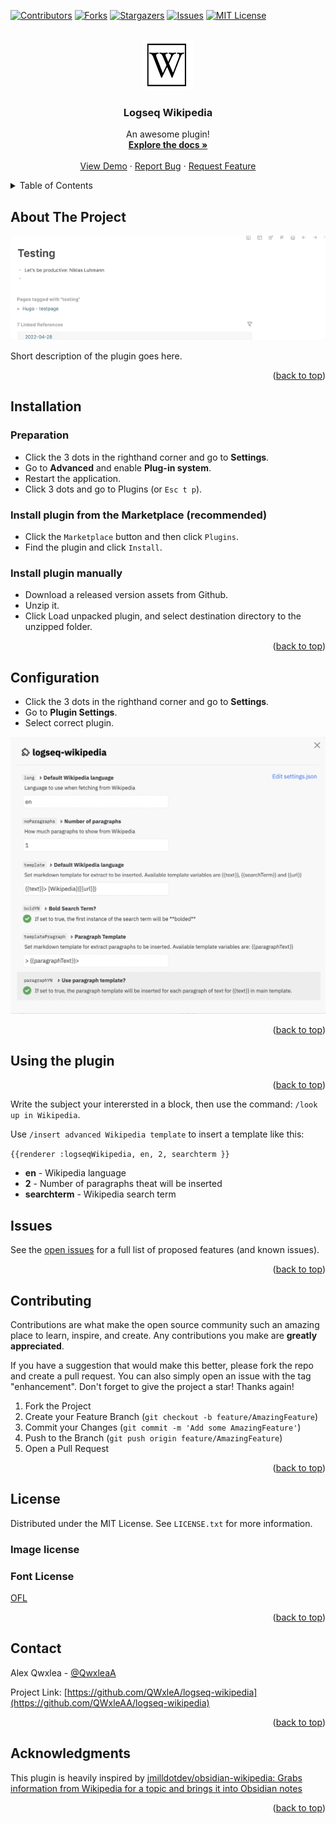 <div id="top"></div>
<!--
*** Thanks for checking out the logseq-wikipedia. If you have a suggestion
*** that would make this better, please fork the repo and create a pull request
*** or simply open an issue with the tag "enhancement".
*** Don't forget to give the project a star!
*** Thanks again! Now go create something AMAZING! :D
-->



<!-- PROJECT SHIELDS -->
<!--
*** I'm using markdown "reference style" links for readability.
*** Reference links are enclosed in brackets [ ] instead of parentheses ( ).
*** See the bottom of this document for the declaration of the reference variables
*** for contributors-url, forks-url, etc. This is an optional, concise syntax you may use.
*** https://www.markdownguide.org/basic-syntax/#reference-style-links
-->
[![Contributors][contributors-shield]][contributors-url]
[![Forks][forks-shield]][forks-url]
[![Stargazers][stars-shield]][stars-url]
[![Issues][issues-shield]][issues-url]
[![MIT License][license-shield]][license-url]


<!-- PROJECT LOGO -->
<br />
<div align="center">
  <a href="https://github.com/QWxleA/logseq-wikipedia">
    <img src="images/icon.png" alt="Logo" width="80" height="80">
  </a>

  <h3 align="center">Logseq Wikipedia</h3>

  <p align="center">
    An awesome plugin!
    <br />
    <a href="https://github.com/QWxleA/logseq-wikipedia"><strong>Explore the docs »</strong></a>
    <br />
    <br />
    <a href="https://github.com/QWxleA/logseq-wikipedia">View Demo</a>
    ·
    <a href="https://github.com/QWxleA/logseq-wikipedia/issues">Report Bug</a>
    ·
    <a href="https://github.com/QWxleA/logseq-wikipedia/issues">Request Feature</a>
  </p>
</div>


<!-- TABLE OF CONTENTS -->
<details>
  <summary>Table of Contents</summary>
  <ol>
    <li><a href="#about-the-project">About The Project</a></li>
    <li><a href="#installation">Installation</a></li>
    <li><a href="#configuration">Configuration</a></li>
    <li><a href="#using-the-plugin">Using the plugin</a></li>
    <li><a href="#issues">Issues</a></li>
    <li><a href="#contributing">Contributing</a></li>
    <li><a href="#license">License</a></li>
    <li><a href="#contact">Contact</a></li>
    <li><a href="#acknowledgments">Acknowledgments</a></li>
  </ol>
</details>


<!-- ABOUT THE PROJECT -->
## About The Project

[![Product Name Screen Shot][product-screenshot]](https://github.com/QWxleA/logseq-wikipedia/)

Short description of the plugin goes here.

<p align="right">(<a href="#top">back to top</a>)</p>


<!-- GETTING STARTED -->
## Installation

### Preparation

- Click the 3 dots in the righthand corner and go to **Settings**.
- Go to **Advanced** and enable **Plug-in system**.
- Restart the application.
- Click 3 dots and go to Plugins (or `Esc t p`).

### Install plugin from the Marketplace (recommended) 

- Click the `Marketplace` button and then click `Plugins`.
- Find the plugin and click `Install`.

### Install plugin manually

- Download a released version assets from Github.
- Unzip it.
- Click Load unpacked plugin, and select destination directory to the unzipped folder.



<p align="right">(<a href="#top">back to top</a>)</p>



<!-- Configuration -->
## Configuration

- Click the 3 dots in the righthand corner and go to **Settings**.
- Go to **Plugin Settings**.
- Select correct plugin.

[![Configuration screen][configuration-screenshot]](##configuration)

<p align="right">(<a href="#top">back to top</a>)</p>


<!-- describe how to use the plugin -->
## Using the plugin

<p align="right">(<a href="#top">back to top</a>)</p>

Write the subject your interersted in a block, then use the command: `/look up in Wikipedia`.

Use `/insert advanced Wikipedia template` to insert a template like this:

`{{renderer :logseqWikipedia, en, 2, searchterm }}`

- **en** - Wikipedia language
- **2** - Number of paragraphs theat will be inserted
- **searchterm** - Wikipedia search term

<!-- Issues -->
## Issues

See the [open issues](https://github.com/QWxleA/logseq-wikipedia/issues) for a full list of proposed features (and known issues).

<p align="right">(<a href="#top">back to top</a>)</p>



<!-- CONTRIBUTING -->
## Contributing

Contributions are what make the open source community such an amazing place to learn, inspire, and create. Any contributions you make are **greatly appreciated**.

If you have a suggestion that would make this better, please fork the repo and create a pull request. You can also simply open an issue with the tag "enhancement".
Don't forget to give the project a star! Thanks again!

1. Fork the Project
2. Create your Feature Branch (`git checkout -b feature/AmazingFeature`)
3. Commit your Changes (`git commit -m 'Add some AmazingFeature'`)
4. Push to the Branch (`git push origin feature/AmazingFeature`)
5. Open a Pull Request

<p align="right">(<a href="#top">back to top</a>)</p>



<!-- LICENSE -->
## License

Distributed under the MIT License. See `LICENSE.txt` for more information.

### Image license

### Font License

[OFL](./OFL.txt)

<p align="right">(<a href="#top">back to top</a>)</p>



<!-- CONTACT -->
## Contact

Alex Qwxlea - [@QwxleaA](https://twitter.com/QwxleaA) 

Project Link: [https://github.com/QWxleA/logseq-wikipedia](https://github.com/QWxleAA/logseq-wikipedia)

<p align="right">(<a href="#top">back to top</a>)</p>

<!-- Acknowledgments -->
## Acknowledgments

This plugin is heavily inspired by [jmilldotdev/obsidian-wikipedia: Grabs information from Wikipedia for a topic and brings it into Obsidian notes](https://github.com/jmilldotdev/obsidian-wikipedia)

<p align="right">(<a href="#top">back to top</a>)</p>

<!-- MARKDOWN LINKS & IMAGES -->
<!-- https://www.markdownguide.org/basic-syntax/#reference-style-links -->
[contributors-shield]: https://img.shields.io/github/contributors/QWxleA/logseq-wikipedia.svg?style=for-the-badge
[contributors-url]: https://github.com/QWxleA/logseq-wikipedia/graphs/contributors
[forks-shield]: https://img.shields.io/github/forks/QWxleA/logseq-wikipedia.svg?style=for-the-badge
[forks-url]: https://github.com/QWxleA/logseq-wikipedia/network/members
[stars-shield]: https://img.shields.io/github/stars/QWxleA/logseq-wikipedia.svg?style=for-the-badge
[stars-url]: https://github.com/QWxleA/logseq-wikipedia/stargazers
[issues-shield]: https://img.shields.io/github/issues/QWxleA/logseq-wikipedia.svg?style=for-the-badge
[issues-url]: https://github.com/QWxleA/logseq-wikipedia/issues
[license-shield]: https://img.shields.io/github/license/QWxleA/logseq-wikipedia.svg?style=for-the-badge
[license-url]: https://github.com/QWxleA/logseq-wikipedia/blob/master/LICENSE.txt
[product-screenshot]: ./images/screenshot.gif
[configuration-screenshot]: ./images/settings.png